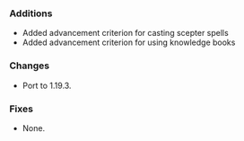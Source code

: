### Additions
* Added advancement criterion for casting scepter spells
* Added advancement criterion for using knowledge books

### Changes
* Port to 1.19.3.

### Fixes
* None.
